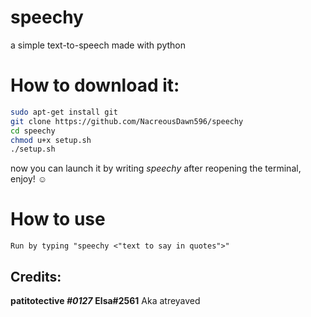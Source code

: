# speechy
a simple text-to-speech made with python

# How to download it:

```sh
sudo apt-get install git
git clone https://github.com/NacreousDawn596/speechy
cd speechy
chmod u+x setup.sh
./setup.sh
```

now you can launch it by writing *speechy* after reopening the terminal, enjoy! ☺️

# How to use 
```
Run by typing "speechy <"text to say in quotes">"
```

Credits:
---
**patitotective _#0127_**
**Elsa#2561** Aka atreyaved
